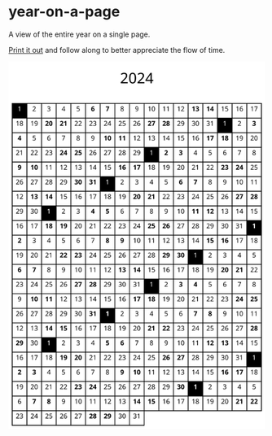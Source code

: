# year-on-a-page

A view of the entire year on a single page.

[Print it out](https://raw.githubusercontent.com/hoffa/year-on-a-page/main/2024.svg) and follow along to better appreciate the flow of time.

<p align="center">
  <img src="2024.svg" />
</p>
